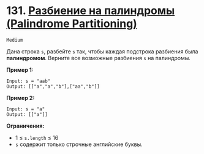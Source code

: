 # 131. [Разбиение на палиндромы (Palindrome Partitioning)](https://leetcode.com/problems/palindrome-partitioning/description/)

`Medium`

Дана строка `s`, разбейте `s` так, чтобы каждая подстрока разбиения была **палиндромом**. Верните все возможные разбиения `s` на палиндромы.

**Пример 1:**
```
Input: s = "aab"
Output: [["a","a","b"],["aa","b"]]
```

**Пример 2:**
```
Input: s = "a"
Output: [["a"]]
```

**Ограничения:**

*   1 ≤ `s.length` ≤ 16
*   `s` содержит только строчные английские буквы.